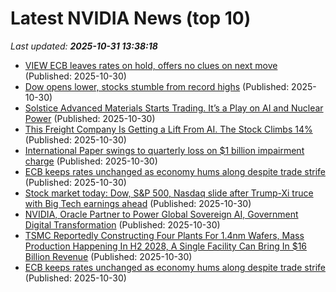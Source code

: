 # Latest NVIDIA News (top 10)
_Last updated: **2025-10-31 13:38:18**_

- [VIEW ECB leaves rates on hold, offers no clues on next move](https://biztoc.com/x/8bf249fa71c9b89f) (Published: 2025-10-30)
- [Dow opens lower, stocks stumble from record highs](https://biztoc.com/x/bf9210215e558aac) (Published: 2025-10-30)
- [Solstice Advanced Materials Starts Trading. It’s a Play on AI and Nuclear Power](https://biztoc.com/x/f7aeb050ef1186c3) (Published: 2025-10-30)
- [This Freight Company Is Getting a Lift From AI. The Stock Climbs 14%](https://biztoc.com/x/62c6c3a6cd1da9a2) (Published: 2025-10-30)
- [International Paper swings to quarterly loss on $1 billion impairment charge](https://biztoc.com/x/992f109ff3a7c113) (Published: 2025-10-30)
- [ECB keeps rates unchanged as economy hums along despite trade strife](https://biztoc.com/x/175a1bc1da8494cb) (Published: 2025-10-30)
- [Stock market today: Dow, S&P 500, Nasdaq slide after Trump-Xi truce with Big Tech earnings ahead](https://finance.yahoo.com/news/live/stock-market-today-dow-sp-500-nasdaq-slide-as-meta-sinks-after-earnings-with-apple-amazon-ahead-133548029.html) (Published: 2025-10-30)
- [NVIDIA, Oracle Partner to Power Global Sovereign AI, Government Digital Transformation](https://consent.yahoo.com/v2/collectConsent?sessionId=1_cc-session_ff25e3a7-ff90-4db4-bebe-60977903bb61) (Published: 2025-10-30)
- [TSMC Reportedly Constructing Four Plants For 1.4nm Wafers, Mass Production Happening In H2 2028, A Single Facility Can Bring In $16 Billion Revenue](https://wccftech.com/tsmc-building-four-factories-for-1-4nm-production-each-unit-bringing-in-16-billion-revenue/) (Published: 2025-10-30)
- [ECB keeps rates unchanged as economy hums along despite trade strife](https://biztoc.com/x/d00b84faa5207585) (Published: 2025-10-30)
